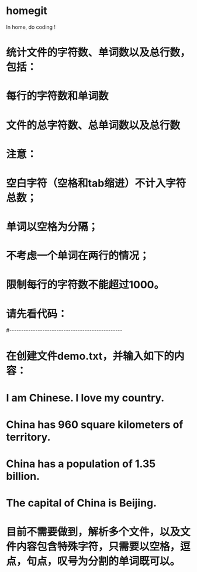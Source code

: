 # homegit
In home, do coding !
#
#
#   统计文件的字符数、单词数以及总行数，包括：
#
#   每行的字符数和单词数
#   文件的总字符数、总单词数以及总行数
#
#   注意：
#   空白字符（空格和tab缩进）不计入字符总数；
#   单词以空格为分隔；
#   不考虑一个单词在两行的情况；
#   限制每行的字符数不能超过1000。
#   请先看代码：
#------------------------------------------------
#   在创建文件demo.txt，并输入如下的内容：
#
#   I am Chinese. I love my country.
#   China has 960 square kilometers of territory.
#   China has a population of 1.35 billion.
#   The capital of China is Beijing.
#
#   目前不需要做到，解析多个文件，以及文件内容包含特殊字符，只需要以空格，逗点，句点，叹号为分割的单词既可以。
